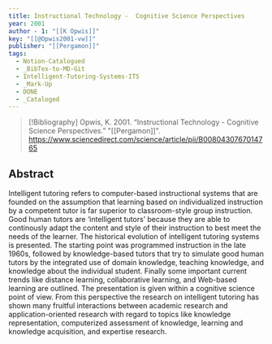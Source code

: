 ```yaml
---
title: Instructional Technology -  Cognitive Science Perspectives
year: 2001
author - 1: "[[K Opwis]]"
key: "[[@Opwis2001-vw]]"
publisher: "[[Pergamon]]"
tags:
  - Notion-Catalogued
  - _BibTex-to-MD-Git
  - Intelligent-Tutoring-Systems-ITS
  - _Mark-Up
  - DONE
  - _Cataloged
---
```


> [!Bibliography]
> Opwis, K. 2001. “Instructional Technology -  Cognitive Science Perspectives.” "[[Pergamon]]". https://www.sciencedirect.com/science/article/pii/B0080430767014765

## Abstract
Intelligent tutoring refers to computer-based instructional systems that are founded on the assumption that learning based on individualized instruction by a competent tutor is far superior to classroom-style group instruction. Good human tutors are ‘intelligent tutors’ because they are able to continously adapt the content and style of their instruction to best meet the needs of the learner. The historical evolution of intelligent tutoring systems is presented. The starting point was programmed instruction in the late 1960s, followed by knowledge-based tutors that try to simulate good human tutors by the integrated use of domain knowledge, teaching knowledge, and knowledge about the individual student. Finally some important current trends like distance learning, collaborative learning, and Web-based learning are outlined. The presentation is given within a cognitive science point of view. From this perspective the research on intelligent tutoring has shown many fruitful interactions between academic research and application-oriented research with regard to topics like knowledge representation, computerized assessment of knowledge, learning and knowledge acquisition, and expertise research.